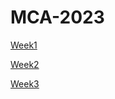 # MCA-2023

[Week1](LabTasks/Week1/Week1.md)

[Week2](LabTasks/Week2/Week2.md)

[Week3](LabTasks/Week3/Week3.md)
